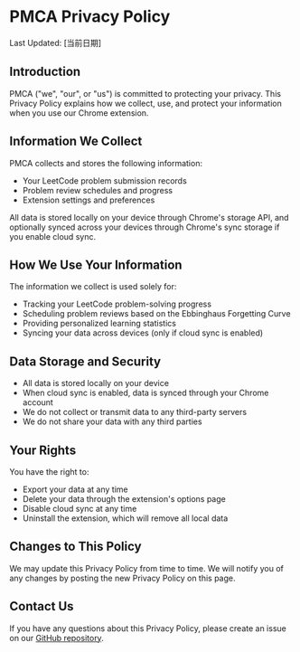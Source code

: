 # PMCA Privacy Policy

Last Updated: [当前日期]

## Introduction
PMCA ("we", "our", or "us") is committed to protecting your privacy. This Privacy Policy explains how we collect, use, and protect your information when you use our Chrome extension.

## Information We Collect
PMCA collects and stores the following information:
- Your LeetCode problem submission records
- Problem review schedules and progress
- Extension settings and preferences

All data is stored locally on your device through Chrome's storage API, and optionally synced across your devices through Chrome's sync storage if you enable cloud sync.

## How We Use Your Information
The information we collect is used solely for:
- Tracking your LeetCode problem-solving progress
- Scheduling problem reviews based on the Ebbinghaus Forgetting Curve
- Providing personalized learning statistics
- Syncing your data across devices (only if cloud sync is enabled)

## Data Storage and Security
- All data is stored locally on your device
- When cloud sync is enabled, data is synced through your Chrome account
- We do not collect or transmit data to any third-party servers
- We do not share your data with any third parties

## Your Rights
You have the right to:
- Export your data at any time
- Delete your data through the extension's options page
- Disable cloud sync at any time
- Uninstall the extension, which will remove all local data

## Changes to This Policy
We may update this Privacy Policy from time to time. We will notify you of any changes by posting the new Privacy Policy on this page.

## Contact Us
If you have any questions about this Privacy Policy, please create an issue on our [GitHub repository](https://github.com/Vstay97/PMCA). 